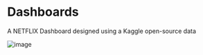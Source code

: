# Dashboards
A NETFLIX Dashboard designed using a Kaggle open-source data

![image](https://github.com/rickashewilliams19/Dashboards/assets/88403017/d8e59da6-8bab-4163-8116-bbffd931709c)
